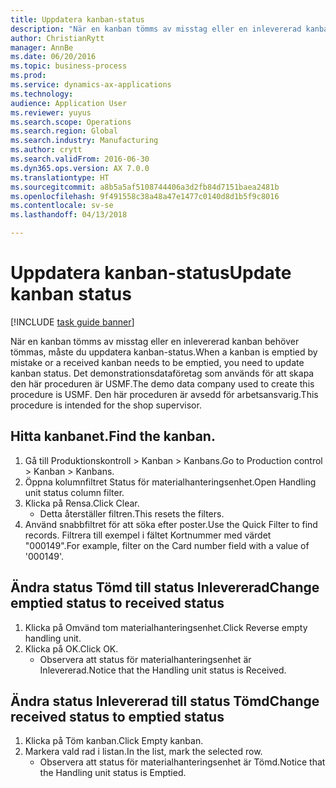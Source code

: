 ```yaml
--- 
title: Uppdatera kanban-status
description: "När en kanban tömms av misstag eller en inlevererad kanban behöver tömmas, måste du uppdatera kanban-status."
author: ChristianRytt
manager: AnnBe
ms.date: 06/20/2016
ms.topic: business-process
ms.prod: 
ms.service: dynamics-ax-applications
ms.technology: 
audience: Application User
ms.reviewer: yuyus
ms.search.scope: Operations
ms.search.region: Global
ms.search.industry: Manufacturing
ms.author: crytt
ms.search.validFrom: 2016-06-30
ms.dyn365.ops.version: AX 7.0.0
ms.translationtype: HT
ms.sourcegitcommit: a8b5a5af5108744406a3d2fb84d7151baea2481b
ms.openlocfilehash: 9f491558c38a48a47e1477c0140d8d1b5f9c8016
ms.contentlocale: sv-se
ms.lasthandoff: 04/13/2018

---
```

# <a name="update-kanban-status"></a><span data-ttu-id="f88ab-103">Uppdatera kanban-status</span><span class="sxs-lookup"><span data-stu-id="f88ab-103">Update kanban status</span></span>

[!INCLUDE [task guide banner](../../includes/task-guide-banner.md)]

<span data-ttu-id="f88ab-104">När en kanban tömms av misstag eller en inlevererad kanban behöver tömmas, måste du uppdatera kanban-status.</span><span class="sxs-lookup"><span data-stu-id="f88ab-104">When a kanban is emptied by mistake or a received kanban needs to be emptied, you need to update kanban status.</span></span> <span data-ttu-id="f88ab-105">Det demonstrationsdataföretag som används för att skapa den här proceduren är USMF.</span><span class="sxs-lookup"><span data-stu-id="f88ab-105">The demo data company used to create this procedure is USMF.</span></span> <span data-ttu-id="f88ab-106">Den här proceduren är avsedd för arbetsansvarig.</span><span class="sxs-lookup"><span data-stu-id="f88ab-106">This procedure is intended for the shop supervisor.</span></span>


## <a name="find-the-kanban"></a><span data-ttu-id="f88ab-107">Hitta kanbanet.</span><span class="sxs-lookup"><span data-stu-id="f88ab-107">Find the kanban.</span></span>
1. <span data-ttu-id="f88ab-108">Gå till Produktionskontroll > Kanban > Kanbans.</span><span class="sxs-lookup"><span data-stu-id="f88ab-108">Go to Production control > Kanban > Kanbans.</span></span>
2. <span data-ttu-id="f88ab-109">Öppna kolumnfiltret Status för materialhanteringsenhet.</span><span class="sxs-lookup"><span data-stu-id="f88ab-109">Open Handling unit status column filter.</span></span>
3. <span data-ttu-id="f88ab-110">Klicka på Rensa.</span><span class="sxs-lookup"><span data-stu-id="f88ab-110">Click Clear.</span></span>
    * <span data-ttu-id="f88ab-111">Detta återställer filtren.</span><span class="sxs-lookup"><span data-stu-id="f88ab-111">This resets the filters.</span></span>  
4. <span data-ttu-id="f88ab-112">Använd snabbfiltret för att söka efter poster.</span><span class="sxs-lookup"><span data-stu-id="f88ab-112">Use the Quick Filter to find records.</span></span> <span data-ttu-id="f88ab-113">Filtrera till exempel i fältet Kortnummer med värdet "000149".</span><span class="sxs-lookup"><span data-stu-id="f88ab-113">For example, filter on the Card number field with a value of '000149'.</span></span>

## <a name="change-emptied-status-to-received-status"></a><span data-ttu-id="f88ab-114">Ändra status Tömd till status Inlevererad</span><span class="sxs-lookup"><span data-stu-id="f88ab-114">Change emptied status to received status</span></span>
1. <span data-ttu-id="f88ab-115">Klicka på Omvänd tom materialhanteringsenhet.</span><span class="sxs-lookup"><span data-stu-id="f88ab-115">Click Reverse empty handling unit.</span></span>
2. <span data-ttu-id="f88ab-116">Klicka på OK.</span><span class="sxs-lookup"><span data-stu-id="f88ab-116">Click OK.</span></span>
    * <span data-ttu-id="f88ab-117">Observera att status för materialhanteringsenhet är Inlevererad.</span><span class="sxs-lookup"><span data-stu-id="f88ab-117">Notice that the Handling unit status is Received.</span></span>  

## <a name="change-received-status-to-emptied-status"></a><span data-ttu-id="f88ab-118">Ändra status Inlevererad till status Tömd</span><span class="sxs-lookup"><span data-stu-id="f88ab-118">Change received status to emptied status</span></span>
1. <span data-ttu-id="f88ab-119">Klicka på Töm kanban.</span><span class="sxs-lookup"><span data-stu-id="f88ab-119">Click Empty kanban.</span></span>
2. <span data-ttu-id="f88ab-120">Markera vald rad i listan.</span><span class="sxs-lookup"><span data-stu-id="f88ab-120">In the list, mark the selected row.</span></span>
    * <span data-ttu-id="f88ab-121">Observera att status för materialhanteringsenhet är Tömd.</span><span class="sxs-lookup"><span data-stu-id="f88ab-121">Notice that the Handling unit status is Emptied.</span></span>  


